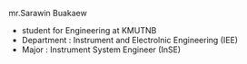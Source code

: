 mr.Sarawin Buakaew 
* student for Engineering at KMUTNB 
* Department : Instrument and Electrolnic Engineering (IEE)
* Major : Instrument System Engineer (InSE) 
